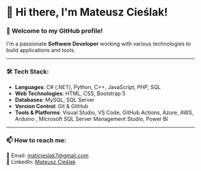# 👋 Hi there, I'm Mateusz Cieślak!

### 🚀 Welcome to my GitHub profile!

I'm a passionate **Software Developer** working with various technologies to build applications and tools. 

---

### 🛠️ Tech Stack:
- **Languages**: C# (.NET), Python, C++, JavaScript, PHP, SQL
- **Web Technologies**: HTML, CSS, Bootstrap 5
- **Databases**: MySQL, SQL Server
- **Version Control**: Git & GitHub
- **Tools & Platforms**: Visual Studio, VS Code, GitHub Actions, Azure, AWS, Arduino , Microsoft SQL Server Management Studio, Power BI

---



### 📫 How to reach me:
📧 Email: [maticieslak7@gmail.com](mailto:maticieslak7@gmail.com)  
🔗 LinkedIn: [Mateusz Cieślak](https://www.linkedin.com/in/mateuszcieslak1/)  


